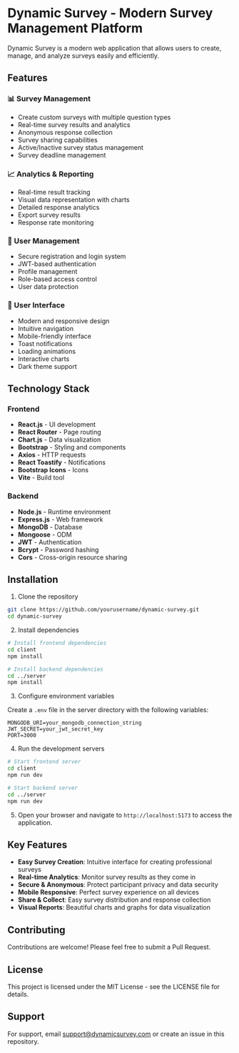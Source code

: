 # Dynamic Survey - Modern Survey Management Platform

Dynamic Survey is a modern web application that allows users to create, manage, and analyze surveys easily and efficiently.

## Features

### 📊 Survey Management

- Create custom surveys with multiple question types
- Real-time survey results and analytics
- Anonymous response collection
- Survey sharing capabilities
- Active/Inactive survey status management
- Survey deadline management

### 📈 Analytics & Reporting

- Real-time result tracking
- Visual data representation with charts
- Detailed response analytics
- Export survey results
- Response rate monitoring

### 👤 User Management

- Secure registration and login system
- JWT-based authentication
- Profile management
- Role-based access control
- User data protection

### 🎨 User Interface

- Modern and responsive design
- Intuitive navigation
- Mobile-friendly interface
- Toast notifications
- Loading animations
- Interactive charts
- Dark theme support

## Technology Stack

### Frontend

- **React.js** - UI development
- **React Router** - Page routing
- **Chart.js** - Data visualization
- **Bootstrap** - Styling and components
- **Axios** - HTTP requests
- **React Toastify** - Notifications
- **Bootstrap Icons** - Icons
- **Vite** - Build tool

### Backend

- **Node.js** - Runtime environment
- **Express.js** - Web framework
- **MongoDB** - Database
- **Mongoose** - ODM
- **JWT** - Authentication
- **Bcrypt** - Password hashing
- **Cors** - Cross-origin resource sharing

## Installation

1. Clone the repository

```bash
git clone https://github.com/yourusername/dynamic-survey.git
cd dynamic-survey
```

2. Install dependencies

```bash
# Install frontend dependencies
cd client
npm install

# Install backend dependencies
cd ../server
npm install
```

3. Configure environment variables

Create a `.env` file in the server directory with the following variables:

```env
MONGODB_URI=your_mongodb_connection_string
JWT_SECRET=your_jwt_secret_key
PORT=3000
```

4. Run the development servers

```bash
# Start frontend server
cd client
npm run dev

# Start backend server
cd ../server
npm run dev
```

5. Open your browser and navigate to `http://localhost:5173` to access the application.

## Key Features

- **Easy Survey Creation**: Intuitive interface for creating professional surveys
- **Real-time Analytics**: Monitor survey results as they come in
- **Secure & Anonymous**: Protect participant privacy and data security
- **Mobile Responsive**: Perfect survey experience on all devices
- **Share & Collect**: Easy survey distribution and response collection
- **Visual Reports**: Beautiful charts and graphs for data visualization

## Contributing

Contributions are welcome! Please feel free to submit a Pull Request.

## License

This project is licensed under the MIT License - see the LICENSE file for details.

## Support

For support, email support@dynamicsurvey.com or create an issue in this repository.
